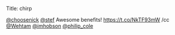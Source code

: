 Title: chirp

<a href="http://twitter.com/choosenick">@choosenick</a> <a href="http://twitter.com/stef">@stef</a> Awesome benefits! <a href="https://t.co/NkTF93mW">https://t.co/NkTF93mW</a> /cc <a href="http://twitter.com/Wehtam">@Wehtam</a> <a href="http://twitter.com/imhobson">@imhobson</a> <a href="http://twitter.com/philip_cole">@philip_cole</a>
